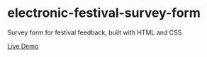 # electronic-festival-survey-form
Survey form for festival feedback, built with HTML and CSS

<a href="https://electronic-festival-survey-form.netlify.app/" target="_blank" rel="noopener noreferrer">Live Demo</a>
